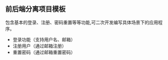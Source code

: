 ## 前后端分离项目模板

包含基本的登录、注册、密码重置等等功能,可二次开发编写具体场景下的应用程序。

* 登录功能（支持用户名、邮箱）
* 注册用户（通过邮箱注册）
* 重置密码（通过邮箱重置密码）